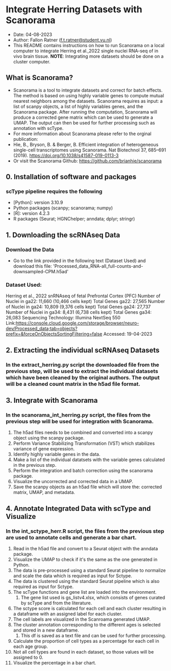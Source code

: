 # Integrate Herring Datasets with Scanorama
- Date: 04-08-2023
- Author: Fallon Ratner (f.t.ratner@student.vu.nl)
- This README contains instructions on how to run Scanorama on a local computer to integrate Herring et al.,2022 single nuclei RNA-seq of in vivo brain tissue.
**NOTE**: Integrating more datasets should be done on a cluster computer.

## What is Scanorama?
- Scanorama is a tool to integrate datasets and correct for batch effects. The method is based on using highly variable genes to compute mutual nearest neighbors among the datasets. Scanorama requires as input: a list of scanpy objects, a list of highly variables genes, and the Scanorama package. After running the computation, Scanorama will produce a corrected gene matrix which can be used to generate a UMAP. The output can then be used for further processing such as annotation with scType.
- For more information about Scanorama please refer to the orginal publication: 
- Hie, B., Bryson, B. & Berger, B. Efficient integration of heterogeneous single-cell transcriptomes using Scanorama. Nat Biotechnol 37, 685–691 (2019). https://doi.org/10.1038/s41587-019-0113-3
- Or visit the Scanorama Github: https://github.com/brianhie/scanorama


## 0. Installation of software and packages
### scType pipeline requires the following
* [Python]: version 3.10.9
* Python packages (scanpy; scanorama; numpy)
* [R]: version 4.2.3
* R packages (Seurat; HGNChelper; anndata; dplyr; stringr)

## 1. Downloading the scRNAseq Data
### Download the Data
* Go to the link provided in the following text (Dataset Used) and download this file: 'Processed_data_RNA-all_full-counts-and-downsampled-CPM.h5ad'
### Dataset Used:
 Herring et al., 2022
        snRNAseq of fetal Prefrontal Cortex (PFC)
        Number of Nuclei in ga22: 11,660 (10,466 cells kept)
        Total Genes ga22: 27,565
        Number of Nuclei in ga24: 10,809 (9,376 cells kept)
        Total Genes ga24: 27,737
        Number of Nuclei in ga34: 8,431 (6,738 cells kept)
        Total Genes ga34: 26,083
        Sequencing Technology: Illumina NextSeq 550
        Link:https://console.cloud.google.com/storage/browser/neuro-dev/Processed_data;tab=objects?prefix=&forceOnObjectsSortingFiltering=false
        Accessed: 19-04-2023

## 2. Extracting the individual scRNAseq Datasets
### In the extract_herring.py script the downloaded file from the previous step, will be used to extract the individual datasets which have been cleaned by the original authors. The output will be a cleaned count matrix in the h5ad file format.

## 3. Integrate with Scanorama
### In the scanorama_int_herring.py script, the files from the previous step will be used for integration with Scanorama.
1. The h5ad files needs to be combined and converted into a scanpy object using the scanpy package.
2. Perform Variance Stabilizing Transformation (VST) which stabilizes variance of gene expression.
3. Identify highly variable genes in the data.
4. Make a list of the individual datatsets with the variable genes calculated in the previous step.
5. Perform the integration and batch correction using the scanorama package.
6. Visualize the uncorrected and corrected data in a UMAP.
7. Save the scanpy objects as an h5ad file which will store the: corrected matrix, UMAP, and metadata. 

## 4. Annotate Integrated Data with scType and Visualize
### In the int_sctype_herr.R script, the files from the previous step are used to annotate cells and generate a bar chart.
1. Read in the h5ad file and convert to a Seurat object with the anndata package.
2. Visualize the UMAP to check if it's the same as the one generated in Python.
3. The data is pre-processed using a standard Seurat pipeline to normalize and scale the data which is required as input for Sctype.
4. The data is clustered using the standard Seurat pipeline which is also required as input for Sctype.
5. The scType functions and gene list are loaded into the environment.
    1. The gene list used is gs_listv4.xlsx, which consists of genes curated by scType and from the literature.
6. The sctype score is calculated for each cell and each cluster resulting in a dataframe with an assigned label for each cluster.
7. The cell labels are visualized in the Scanroama generated UMAP.
8. The cluster annotation corresponding to the different ages is selected and stored in a new dataframe.
    1. This df is saved as a text file and can be used for further processing.
9. Calculate the proportion of cell types as a percentage for each cell in each age group.
10. Not all cell types are found in each dataset, so those values will be assigned to 0.
11. Visualize the percentage in a bar chart. 


